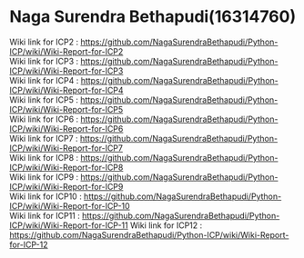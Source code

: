 # Naga Surendra Bethapudi(16314760)
Wiki link for ICP2  : https://github.com/NagaSurendraBethapudi/Python-ICP/wiki/Wiki-Report-for-ICP2                    
Wiki link for ICP3  : https://github.com/NagaSurendraBethapudi/Python-ICP/wiki/Wiki-Report-for-ICP3   
Wiki link for ICP4  : https://github.com/NagaSurendraBethapudi/Python-ICP/wiki/Wiki-Report-for-ICP4     
Wiki link for ICP5  : https://github.com/NagaSurendraBethapudi/Python-ICP/wiki/Wiki-Report-for-ICP5    
Wiki link for ICP6  : https://github.com/NagaSurendraBethapudi/Python-ICP/wiki/Wiki-Report-for-ICP6  
Wiki link for ICP7  : https://github.com/NagaSurendraBethapudi/Python-ICP/wiki/Wiki-Report-for-ICP7   
Wiki link for ICP8  : https://github.com/NagaSurendraBethapudi/Python-ICP/wiki/Wiki-Report-for-ICP8   
Wiki link for ICP9  : https://github.com/NagaSurendraBethapudi/Python-ICP/wiki/Wiki-Report-for-ICP9   
Wiki link for ICP10 : https://github.com/NagaSurendraBethapudi/Python-ICP/wiki/Wiki-Report-for-ICP-10  
Wiki link for ICP11 : https://github.com/NagaSurendraBethapudi/Python-ICP/wiki/Wiki-Report-for-ICP-11
Wiki link for ICP12 : https://github.com/NagaSurendraBethapudi/Python-ICP/wiki/Wiki-Report-for-ICP-12 
